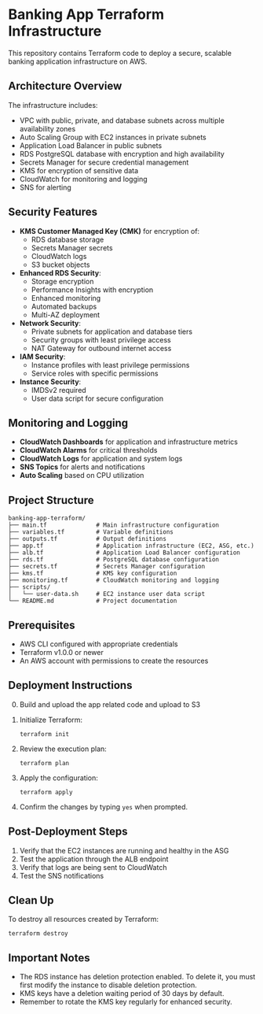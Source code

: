 # Banking App Terraform Infrastructure

This repository contains Terraform code to deploy a secure, scalable banking application infrastructure on AWS.

## Architecture Overview

The infrastructure includes:

- VPC with public, private, and database subnets across multiple availability zones
- Auto Scaling Group with EC2 instances in private subnets
- Application Load Balancer in public subnets
- RDS PostgreSQL database with encryption and high availability
- Secrets Manager for secure credential management
- KMS for encryption of sensitive data
- CloudWatch for monitoring and logging
- SNS for alerting

## Security Features

- **KMS Customer Managed Key (CMK)** for encryption of:
  - RDS database storage
  - Secrets Manager secrets
  - CloudWatch logs
  - S3 bucket objects
- **Enhanced RDS Security**:
  - Storage encryption
  - Performance Insights with encryption
  - Enhanced monitoring
  - Automated backups
  - Multi-AZ deployment
- **Network Security**:
  - Private subnets for application and database tiers
  - Security groups with least privilege access
  - NAT Gateway for outbound internet access
- **IAM Security**:
  - Instance profiles with least privilege permissions
  - Service roles with specific permissions
- **Instance Security**:
  - IMDSv2 required
  - User data script for secure configuration

## Monitoring and Logging

- **CloudWatch Dashboards** for application and infrastructure metrics
- **CloudWatch Alarms** for critical thresholds
- **CloudWatch Logs** for application and system logs
- **SNS Topics** for alerts and notifications
- **Auto Scaling** based on CPU utilization

## Project Structure

```
banking-app-terraform/
├── main.tf              # Main infrastructure configuration
├── variables.tf         # Variable definitions
├── outputs.tf           # Output definitions
├── app.tf               # Application infrastructure (EC2, ASG, etc.)
├── alb.tf               # Application Load Balancer configuration
├── rds.tf               # PostgreSQL database configuration
├── secrets.tf           # Secrets Manager configuration
├── kms.tf               # KMS key configuration
├── monitoring.tf        # CloudWatch monitoring and logging
├── scripts/
│   └── user-data.sh     # EC2 instance user data script
└── README.md            # Project documentation
```

## Prerequisites

- AWS CLI configured with appropriate credentials
- Terraform v1.0.0 or newer
- An AWS account with permissions to create the resources

## Deployment Instructions

0. Build and upload the app related code and upload to S3
1. Initialize Terraform:
   ```
   terraform init
   ```

2. Review the execution plan:
   ```
   terraform plan
   ```

3. Apply the configuration:
   ```
   terraform apply
   ```

4. Confirm the changes by typing `yes` when prompted.

## Post-Deployment Steps

1. Verify that the EC2 instances are running and healthy in the ASG
2. Test the application through the ALB endpoint
3. Verify that logs are being sent to CloudWatch
4. Test the SNS notifications

## Clean Up

To destroy all resources created by Terraform:
```
terraform destroy
```

## Important Notes

- The RDS instance has deletion protection enabled. To delete it, you must first modify the instance to disable deletion protection.
- KMS keys have a deletion waiting period of 30 days by default.
- Remember to rotate the KMS key regularly for enhanced security.